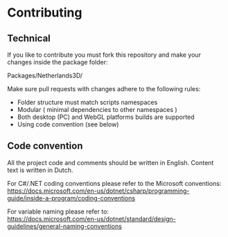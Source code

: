 # Contributing

## Technical
If you like to contribute you must fork this repository and make your changes inside the package folder:

Packages/Netherlands3D/

Make sure pull requests with changes adhere to the following rules:

- Folder structure must match scripts namespaces
- Modular ( minimal dependencies to other namespaces )
- Both desktop (PC) and WebGL platforms builds are supported
- Using code convention (see below)

## Code convention
All the project code and comments should be written in English. Content text is written in Dutch.

For C#/.NET coding conventions please refer to the Microsoft conventions:<br>
https://docs.microsoft.com/en-us/dotnet/csharp/programming-guide/inside-a-program/coding-conventions

For variable naming please refer to:<br>
https://docs.microsoft.com/en-us/dotnet/standard/design-guidelines/general-naming-conventions<br>
